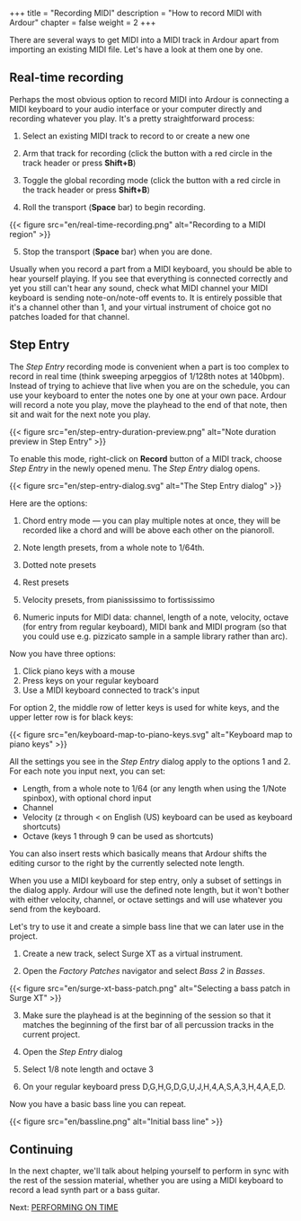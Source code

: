 +++
title = "Recording MIDI"
description = "How to record MIDI with Ardour"
chapter = false
weight = 2
+++

There are several ways to get MIDI into a MIDI track in Ardour apart from
importing an existing MIDI file. Let's have a look at them one by one.

## Real-time recording

Perhaps the most obvious option to record MIDI into Ardour is connecting a
MIDI keyboard to your audio interface or your computer directly and recording
whatever you play. It's a pretty straightforward process: 

1. Select an existing MIDI track to record to or create a new one

2. Arm that track for recording (click the button with a red circle in the track header or press **Shift+B**)

3. Toggle the global recording mode (click the button with a red circle in the track header or press **Shift+B**)

4. Roll the transport (**Space** bar) to begin recording.

{{< figure src="en/real-time-recording.png" alt="Recording to a MIDI region" >}}

5. Stop the transport (**Space** bar) when you are done.

Usually when you record a part from a MIDI keyboard, you should be able to
hear yourself playing. If you see that everything is connected correctly and
yet you still can't hear any sound, check what MIDI channel your MIDI keyboard
is sending note-on/note-off events to. It is entirely possible that it's a
channel other than 1, and your virtual instrument of choice got no patches
loaded for that channel.

<!-- ### Launching the recording from a MIDI keyboard

A lot of MIDI keyboards come with a set of transport buttons for rewinding,
fast-forwarding, playing, and recording. This is particularly convenient for
cases when you need to record multiple takes and you don't want to swithc
between computer keyboard and MIDI keyboard all the time.

Pushing a transport button sends a MIDI Control Change (CC) event, but a DAW
like Ardour needs to interpret that CC event. So Ardour comes with MIDI maps
where a CC event

By default Ardour is configured so that MIDI input will follow MIDI track selection. This means that when you have multiple MIDI tracks that all can produce sound when you press a key on your MIDI keyboard,
Setup MIDI devices in Preferences: set "follow track" globally and per-device. -->

## Step Entry

The _Step Entry_ recording mode is convenient when a part is too complex to
record in real time (think sweeping arpeggios of 1/128th notes at 140bpm).
Instead of trying to achieve that live when you are on the schedule, you can
use your keyboard to enter the notes one by one at your own pace. Ardour will
record a note you play, move the playhead to the end of that note, then sit
and wait for the next note you play.

{{< figure src="en/step-entry-duration-preview.png" alt="Note duration preview in Step Entry" >}}

To enable this mode, right-click on **Record** button of a MIDI track, choose
_Step Entry_ in the newly opened menu. The _Step Entry_ dialog opens.

{{< figure src="en/step-entry-dialog.svg" alt="The Step Entry dialog" >}}

Here are the options:

1. Chord entry mode — you can play multiple notes at once, they will be recorded like a chord and willl be above each other on the pianoroll.

2. Note length presets, from a whole note to 1/64th.

3. Dotted note presets

4. Rest presets

5. Velocity presets, from pianississimo to fortississimo

6. Numeric inputs for MIDI data: channel, length of a note, velocity, octave (for
entry from regular keyboard), MIDI bank and MIDI program (so that you could
use e.g. pizzicato sample in a sample library rather than arc).

Now you have three options:

1. Click piano keys with a mouse
2. Press keys on your regular keyboard
3. Use a MIDI keyboard connected to track's input

For option 2, the middle row of letter keys is used for white keys, and the upper letter row is for black keys:

{{< figure src="en/keyboard-map-to-piano-keys.svg" alt="Keyboard map to piano keys" >}}

All the settings you see in the _Step Entry_ dialog apply to the options 1 and
2. For each note you input next, you can set: 

- Length, from a whole note to 1/64 (or any length when using the 1/Note spinbox), with optional chord input
- Channel
- Velocity (z through < on English (US) keyboard can be used as keyboard shortcuts)
- Octave (keys 1 through 9 can be used as shortcuts)

You can also insert rests which basically means that Ardour shifts the editing
cursor to the right by the currently selected note length.

When you use a MIDI keyboard for step entry, only a subset of settings in the
dialog apply. Ardour will use the defined note length, but it won't bother
with either velocity, channel, or octave settings and will use whatever you
send from the keyboard.

Let's try to use it and create a simple bass line that we can later use in the
project.

1. Create a new track, select Surge XT as a virtual instrument.

2. Open the _Factory Patches_ navigator and select _Bass 2_ in _Basses_.

{{< figure src="en/surge-xt-bass-patch.png" alt="Selecting a bass patch in Surge XT" >}}

3. Make sure the playhead is at the beginning of the session so that it
matches the beginning of the first bar of all percussion tracks in the current
project.

4. Open the _Step Entry_ dialog

5. Select 1/8 note length and octave 3

6. On your regular keyboard press D,G,H,G,D,G,U,J,H,4,A,S,A,3,H,4,A,E,D.

Now you have a basic bass line you can repeat.

{{< figure src="en/bassline.png" alt="Initial bass line" >}}

<!-- ## TODO: Drawing sticks on the piano roll

If there is no existing region in your MIDI track, select the Draw mode,
left-click at the position where the region should start, drag to the point
where it should end, release the mouse button. Now you can draw and edit notes
inside the region. -->

Continuing
----------

In the next chapter, we'll talk about helping yourself to perform in sync with
the rest of the session material, whether you are using a MIDI keyboard to
record a lead synth part or a bass guitar.

Next: [PERFORMING ON TIME](../performing-on-time)
